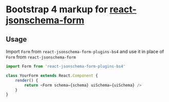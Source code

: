 # Bootstrap 4 markup for [react-jsonschema-form](https://github.com/mozilla-services/react-jsonschema-form)

## Usage

Import `Form` from `react-jsonschema-form-plugins-bs4` and use it in place of `Form` from `react-jsonschema-form`

```js
import Form from 'react-jsonschema-form-plugins-bs4'

class YourForm extends React.Component {
	render() {
		return <Form schema={schema} uiSchema={uiSchema} />
	}
}
```
